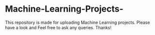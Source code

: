 # Machine-Learning-Projects- 
This repository is made for uploading Machine Learning projects.
Please have a look and Feel free to ask any queries.
Thanks!
